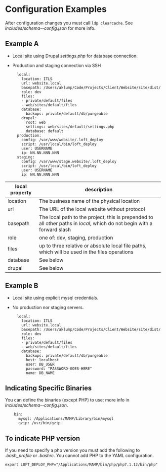 # Configuration Examples

After configuration changes you must call `ldp clearcache`.
See _includes/schema--config.json_ for more info.

## Example A

* Local site using Drupal _settings.php_ for database connection.
* Production and staging connection via SSH

        local:
          location: ITLS
          url: website.local
          basepath: /Users/aklump/Code/Projects/Client/Website/site/dist/
          role: dev
          files:
          - private/default/files
          - web/sites/default/files
          database:
            backups: private/default/db/purgeable
          drupal:
            root: web
            settings: web/sites/default/settings.php
            database: default
        production:
          config: /var/www/website/.loft_deploy
          script: /usr/local/bin/loft_deploy
          user: USERNAME
          ip: NN.NN.NNN.NNN
        staging:
          config: /var/www/stage.website/.loft_deploy
          script: /usr/local/bin/loft_deploy
          user: USERNAME
          ip: NN.NN.NNN.NNN

| local property | description |
|----------|----------|
| location | The business name of the physical location |
| url | The URL of the local website without protocol |
| basepath | The local path to the project, this is prepended to all other paths in _local_, which do not begin with a forward slash |
| role | one of: dev, staging, production |
| files | up to three relative or absolute local file paths, which will be used in the files operations |
| database | See below |
| drupal | See below |

## Example B

* Local site using explicit mysql credentials.
* No production nor staging servers.

        local:
          location: ITLS
          url: website.local
          basepath: /Users/aklump/Code/Projects/Client/Website/site/dist/
          role: dev
          files:
          - private/default/files
          - web/sites/default/files
          database:
            backups: private/default/db/purgeable
            host: localhost
            user: DB_USER
            password: "PASSWORD-GOES-HERE"
            name: DB_NAME

## Indicating Specific Binaries

You can define the binaries (except PHP) to use; more info in _includes/schema--config.json_.

        bin:
          mysql: /Applications/MAMP/Library/bin/mysql
          gzip: /usr/bin/gzip

## To indicate PHP version

If you need to specify a php version you must add the following to _.bash_profile_ or _.bashrc_.  You cannot add PHP to the YAML configuration.

    export LOFT_DEPLOY_PHP="/Applications/MAMP/bin/php/php7.1.12/bin/php"

